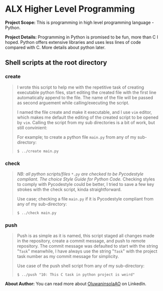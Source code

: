 # ALX Higher Level Programming


__Project Scope:__ This is programming in high level programming
language - Python.

__Project Details:__ Programming in Python is promised to be fun,
more than C I hoped. Python offers extensive  libraries and uses
less lines of code compared with C. More details about python later.

## Shell scripts at the root directory

### create
> I wrote this script to help me with the repetitive task of creating executable python files,
> start editing the created file with the first line automatically append to the file. The name
> of the file will be passed as second arguement while calling/executing the script.
>
> I named the file create and make it executable, and I use ```vim``` editor, which makes me 
> default the editing of the created script to be opened by ```vim```.
> Calling the script from my sub directories is a bit of work, but still convinient:
>
> For example; to create a python file ```main.py``` from any of my sub-directory:
>
> ```$ ../create main.py```

### check
> _NB: all python scripts/files ```*.py``` are checked to be Pycodestyle compliant. The_
_choice Style Guide for Python Code._ Checking styles to comply with Pycodestyle could be 
better, I tried to save a few key strokes with the check script, kinda straightforward.
>
>Use case; checking a file ```main.py``` if it is Pycodestyle compliant from any of my 
sub-directory:
>
> ```$ ../check main.py```

### push
> Push is as simple as it is named, this script staged all changes made in the repository,
> create a commit message, and push to remote repository. The commit message was defaulted
> to start with the string "```Task```" meanwhile, I have always use the string "```Task```"
> with the project task number as my commit message for simplicity.
>
> Use case of the push shell script from any of my sub-directory:
>
> ```$ ../push "10: This C task in python project is weird"```

__About Author:__ You can read more about [OluwaninsolaAO](https://www.linkedin.com/in/oluwaninsolaao) on LinkedIn.
